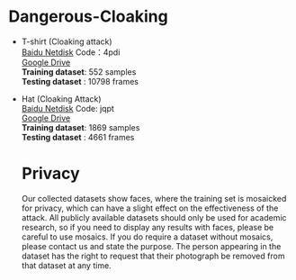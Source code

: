 # Dangerous-Cloaking

- T-shirt (Cloaking attack) <br>
  [Baidu Netdisk](https://pan.baidu.com/s/1Ndb5WD3eoph0WJvbb-axTw)  Code：4pdi <br>
  [Google Drive](https://drive.google.com/file/d/1oQm2JcUe3SP4xJT8maNx-Spe13Xciegw/view?usp=sharing) <br>
  **Training dataset**: 552 samples<br>
  **Testing dataset** : 10798 frames <br>
- Hat (Cloaking Attack) <br>
  [Baidu Netdisk](https://pan.baidu.com/s/14DZdowoKQxKiX61SDr1EKA) Code: jqpt <br>
  [Google Drive](https://drive.google.com/file/d/1liMER9ciCnhS_Z-vt3-ANx1euwGOTbvc/view?usp=sharing) <br> 
  **Training dataset**: 1869 samples <br>
  **Testing dataset** : 4661 frames <br>

  # Privacy
   Our collected datasets show faces, where the training set is mosaicked for privacy, which can have a slight effect on the effectiveness of the attack. All publicly available datasets should only be used for academic research, so if you need to display any results with faces, please be careful to use mosaics. If you do require a dataset without mosaics, please contact us and state the purpose. The person appearing in the dataset has the right to request that their photograph be removed from that dataset at any time.
